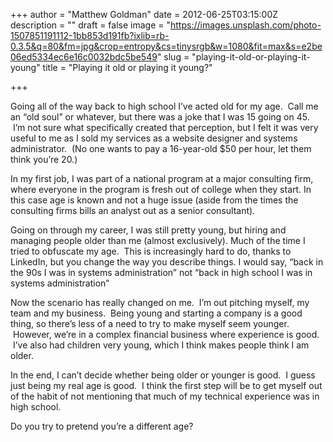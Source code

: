 +++
author = "Matthew Goldman"
date = 2012-06-25T03:15:00Z
description = ""
draft = false
image = "https://images.unsplash.com/photo-1507851191112-1bb853d191fb?ixlib=rb-0.3.5&q=80&fm=jpg&crop=entropy&cs=tinysrgb&w=1080&fit=max&s=e2be06ed5334ec6e16c0032bdc5be549"
slug = "playing-it-old-or-playing-it-young"
title = "Playing it old or playing it young?"

+++


Going all of the way back to high school I’ve acted old for my age.  Call me an “old soul” or whatever, but there was a joke that I was 15 going on 45.  I’m not sure what specifically created that perception, but I felt it was very useful to me as I sold my services as a website designer and systems administrator.  (No one wants to pay a 16-year-old $50 per hour, let them think you’re 20.)

In my first job, I was part of a national program at a major consulting firm, where everyone in the program is fresh out of college when they start. In this case age is known and not a huge issue (aside from the times the consulting firms bills an analyst out as a senior consultant).

Going on through my career, I was still pretty young, but hiring and managing people older than me (almost exclusively). Much of the time I tried to obfuscate my age.  This is increasingly hard to do, thanks to LinkedIn, but you change the way you describe things. I would say, “back in the 90s I was in systems administration” not “back in high school I was in systems administration”

Now the scenario has really changed on me.  I’m out pitching myself, my team and my business.  Being young and starting a company is a good thing, so there’s less of a need to try to make myself seem younger.  However, we’re in a complex financial business where experience is good.  I’ve also had children very young, which I think makes people think I am older.

In the end, I can’t decide whether being older or younger is good.  I guess just being my real age is good.  I think the first step will be to get myself out of the habit of not mentioning that much of my technical experience was in high school.

Do you try to pretend you’re a different age?

